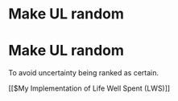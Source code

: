 # Make UL random 
# Make UL random 
To avoid uncertainty being ranked as certain.

[[$My Implementation of Life Well Spent (LWS)]]

<!-- #p1 -->

<!-- {BearID:2C0EE263-862C-4C20-BF82-B5B62670F89B-30227-00001FC9818BA8C4} -->
